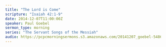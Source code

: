 ```yaml
---
title: "The Lord is Come"
scripture: "Isaiah 42:1-9"
date: 2014-12-07T11:00:00Z
speaker: Paul Goebel
sermon_type: morning
series: "The Servant Songs of the Messiah"
audio: https://pcpcmorningsermons.s3.amazonaws.com/20141207_goebel-548615cf6289f.mp3 
---
```



